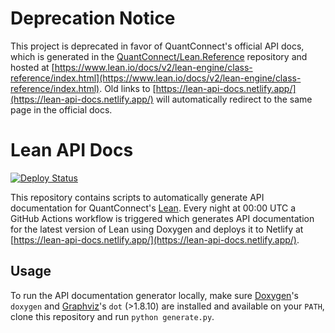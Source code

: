 # Deprecation Notice

This project is deprecated in favor of QuantConnect's official API docs, which is generated in the [QuantConnect/Lean.Reference](https://github.com/QuantConnect/Lean.Reference) repository and hosted at [https://www.lean.io/docs/v2/lean-engine/class-reference/index.html](https://www.lean.io/docs/v2/lean-engine/class-reference/index.html). Old links to [https://lean-api-docs.netlify.app/](https://lean-api-docs.netlify.app/) will automatically redirect to the same page in the official docs.

# Lean API Docs

[![Deploy Status](https://github.com/jmerle/lean-api-docs/workflows/Deploy/badge.svg)](https://github.com/jmerle/lean-api-docs/actions?query=workflow%3ADeploy)

This repository contains scripts to automatically generate API documentation for QuantConnect's [Lean](https://github.com/QuantConnect/Lean). Every night at 00:00 UTC a GitHub Actions workflow is triggered which generates API documentation for the latest version of Lean using Doxygen and deploys it to Netlify at [https://lean-api-docs.netlify.app/](https://lean-api-docs.netlify.app/).

## Usage

To run the API documentation generator locally, make sure [Doxygen](https://www.doxygen.nl/index.html)'s `doxygen` and [Graphviz](https://graphviz.org/)'s `dot` (>1.8.10) are installed and available on your `PATH`, clone this repository and run `python generate.py`.
